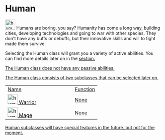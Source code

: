 # Human

<img src="icon_human.png" alt="human_icon" width="32" style="inline" title="Human Icon"/> Humans are boring, you say? Humanity has come a long way, building cities, developing technologies and going to war with other species. They don't have any buffs or debuffs, but their innovative skills and will to fight made them survive.

<chapter title="Active Abilities"/>

Selecting the Human class will grant you a variety of active abilities. You can find more details later on in the <a href="Elements.md"/>section.

<chapter title="Passive Abilities"/>

The Human class does not have any passive abilities.

<chapter title="Subclasses"/>

The Human class consists of two subclasses that can be selected later on.

<table>
    <tr>
        <td width="200">Name</td>
        <td>Function</td>
    </tr>
    <tr>
        <td><img src="icon_human.png" alt="human_icon" width="32" style="inline" title="Human Icon"/> Warrior</td>
        <td>None</td>
    </tr>
    <tr>
        <td><img src="icon_human.png" alt="human_icon" width="32" style="inline" title="Human Icon"/> Mage</td>
        <td>None</td>
    </tr>
</table>

<note>
    Human subclasses will have special features in the future, but not for the moment.
</note>